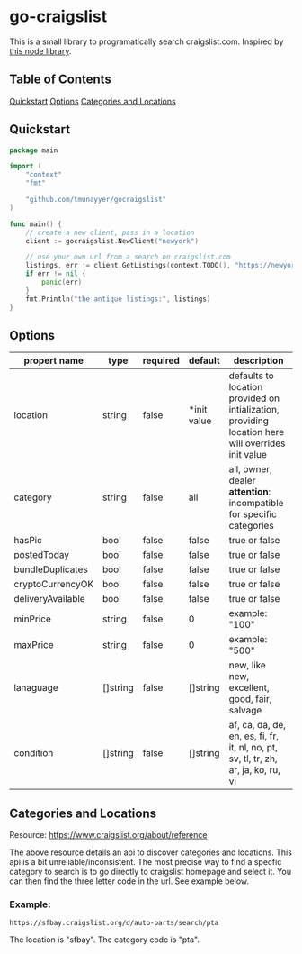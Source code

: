 # go-craigslist
This is a small library to programatically search craigslist.com. Inspired by [this node library](https://github.com/brozeph/node-craigslist).

## Table of Contents

[Quickstart](#quickstart)
[Options](#options)
[Categories and Locations](#categoriesandlocations)

## Quickstart
```go
package main

import (
	"context"
	"fmt"

	"github.com/tmunayyer/gocraigslist"
)

func main() {
    // create a new client, pass in a location
	client := gocraigslist.NewClient("newyork")

	// use your own url from a search on craigslist.com
	listings, err := client.GetListings(context.TODO(), "https://newyork.craigslist.org/d/antiques/search/ata")
	if err != nil {
		panic(err)
	}
	fmt.Println("the antique listings:", listings)
}
```

## Options
| propert name          | type      | required | default      | description |
|-----------------------|-----------|----------|--------------|-------------|
|  location             | string    | false    | *init value  | defaults to location provided on intialization, providing location here will overrides init value |
|  category             | string    | false    | all          | all, owner, dealer **attention**: incompatible for specific categories |
|  hasPic               | bool      | false    | false        | true or false |
|  postedToday          | bool      | false    | false        | true or false |
|  bundleDuplicates     | bool      | false    | false        | true or false |
|  cryptoCurrencyOK     | bool      | false    | false        | true or false |
|  deliveryAvailable    | bool      | false    | false        | true or false |
|  minPrice             | string    | false    | 0            | example: "100" |
|  maxPrice             | string    | false    | 0            | example: "500" |
|  lanaguage            | []string  | false    | []string     | new, like new, excellent, good, fair, salvage |
|  condition            | []string  | false    | []string     | af, ca, da, de, en, es, fi, fr, it, nl, no, pt, sv, tl, tr, zh, ar, ja, ko, ru, vi |

## Categories and Locations

Resource: https://www.craigslist.org/about/reference

The above resource details an api to discover categories and locations. This api is a bit unreliable/inconsistent. The most precise way to find a specfic category to search is to go directly to craigslist homepage and select it. You can then find the three letter code in the url. See example below.

### Example:
```
https://sfbay.craigslist.org/d/auto-parts/search/pta
```
The location is "sfbay". The category code is "pta".

